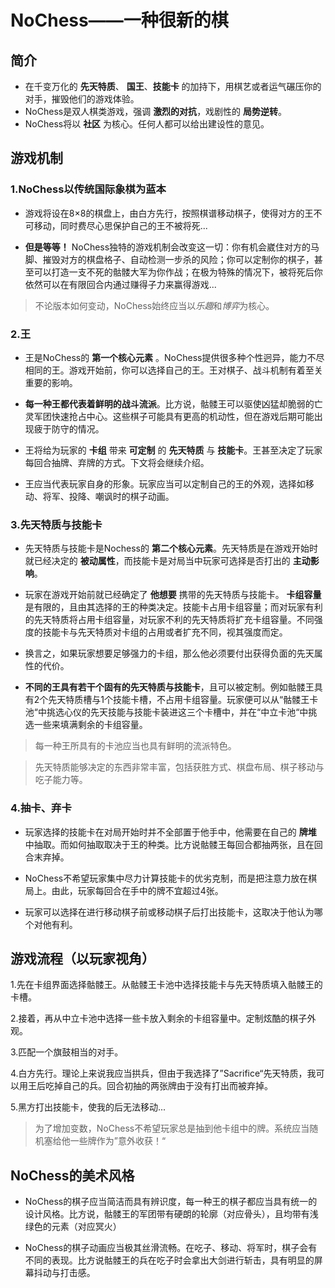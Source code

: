 # NoChess——一种很新的棋  
## 简介 
- 在千变万化的 __先天特质__、 __国王__、__技能卡__ 的加持下，用棋艺或者运气碾压你的对手，摧毁他们的游戏体验。
- NoChess是双人棋类游戏，强调 __激烈的对抗__，戏剧性的 __局势逆转__。
- NoChess将以 __社区__ 为核心。任何人都可以给出建设性的意见。
## 游戏机制
### 1.NoChess以传统国际象棋为蓝本
- 游戏将设在8×8的棋盘上，由白方先行，按照棋谱移动棋子，使得对方的王不可移动，同时费尽心思保护自己的王不被将死...  

- __但是等等！__ NoChess独特的游戏机制会改变这一切：你有机会崴住对方的马脚、摧毁对方的棋盘格子、自动检测一步杀的风险；你可以定制你的棋子，甚至可以打造一支不死的骷髅大军为你作战；在极为特殊的情况下，被将死后你依然可以在有限回合内通过赚得子力来赢得游戏...
> 不论版本如何变动，NoChess始终应当以*乐趣*和*博弈*为核心。
### 2.王
- 王是NoChess的 __第一个核心元素__ 。NoChess提供很多种个性迥异，能力不尽相同的王。游戏开始前，你可以选择自己的王。王对棋子、战斗机制有着至关重要的影响。  

- __每一种王都代表着鲜明的战斗流派__。比方说，骷髅王可以驱使凶猛却脆弱的亡灵军团快速抢占中心。这些棋子可能具有更高的机动性，但在游戏后期可能出现疲于防守的情况。  

- 王将给为玩家的 __卡组__ 带来 __可定制__ 的 __先天特质__ 与 __技能卡__。王甚至决定了玩家每回合抽牌、弃牌的方式。下文将会继续介绍。  

- 王应当代表玩家自身的形象。玩家应当可以定制自己的王的外观，选择如移动、将军、投降、嘲讽时的棋子动画。
### 3.先天特质与技能卡
- 先天特质与技能卡是Nochess的 __第二个核心元素__。先天特质是在游戏开始时就已经决定的 __被动属性__，而技能卡是对局当中玩家可选择是否打出的 __主动影响__。  

- 玩家在游戏开始前就已经确定了 __他想要__ 携带的先天特质与技能卡。 __卡组容量__ 是有限的，且由其选择的王的种类决定。技能卡占用卡组容量；而对玩家有利的先天特质将占用卡组容量，对玩家不利的先天特质将扩充卡组容量。不同强度的技能卡与先天特质对卡组的占用或者扩充不同，视其强度而定。  

- 换言之，如果玩家想要足够强力的卡组，那么他必须要付出获得负面的先天属性的代价。

- __不同的王具有若干个固有的先天特质与技能卡__，且可以被定制。例如骷髅王具有2个先天特质槽与1个技能卡槽，不占用卡组容量。玩家便可以从“骷髅王卡池“中挑选心仪的先天技能与技能卡装进这三个卡槽中，并在“中立卡池“中挑选一些来填满剩余的卡组容量。
> 每一种王所具有的卡池应当也具有鲜明的流派特色。

>先天特质能够决定的东西非常丰富，包括获胜方式、棋盘布局、棋子移动与吃子能力等。
### 4.抽卡、弃卡
- 玩家选择的技能卡在对局开始时并不全部置于他手中，他需要在自己的 __牌堆__ 中抽取。而如何抽取取决于王的种类。比方说骷髅王每回合都抽两张，且在回合末弃掉。  
 
- NoChess不希望玩家集中尽力计算技能卡的优劣克制，而是把注意力放在棋局上。由此，玩家每回合在手中的牌不宜超过4张。  

- 玩家可以选择在进行移动棋子前或移动棋子后打出技能卡，这取决于他认为哪个对他有利。
## 游戏流程（以玩家视角）
1.先在卡组界面选择骷髅王。从骷髅王卡池中选择技能卡与先天特质填入骷髅王的卡槽。  

2.接着，再从中立卡池中选择一些卡放入剩余的卡组容量中。定制炫酷的棋子外观。  

3.匹配一个旗鼓相当的对手。  

4.白方先行。理论上来说我应当拱兵，但由于我选择了”Sacrifice“先天特质，我可以用王后吃掉自己的兵。回合初抽的两张牌由于没有打出而被弃掉。  

5.黑方打出技能卡，使我的后无法移动...  

> 为了增加变数，NoChess不希望玩家总是抽到他卡组中的牌。系统应当随机塞给他一些牌作为”意外收获！“
## NoChess的美术风格
- NoChess的棋子应当简洁而具有辨识度，每一种王的棋子都应当具有统一的设计风格。比方说，骷髅王的军团带有硬朗的轮廓（对应骨头），且均带有浅绿色的元素（对应冥火）  

- NoChess的棋子动画应当极其丝滑流畅。在吃子、移动、将军时，棋子会有不同的表现。比方说骷髅王的兵在吃子时会拿出大剑进行斩击，具有明显的屏幕抖动与打击感。